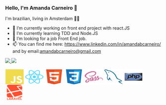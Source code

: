 ### Hello, I'm Amanda Carneiro 🖤

I'm brazilian, living in Amsterdam 💁‍♀️

- 🔭 I’m currently working on front end project with react.JS
- 🌱 I’m currently learning TDD and Node.JS
- 🤔 I’m looking for a job Front End job.
- 📫 You can find me here: https://www.linkedin.com/in/amandabcarneiro/ and by email:amandabcarneiro@gmail.com

<div>
  <a href="https://www.linkedin.com/in/amandabcarneiro/">
    <img height="180em" src="https://github-readme-stats.vercel.app/api?username=amandabcarneiro9&show_icons=true&theme=dracula&include_all_commits=true&count_private=true" />
    <img height="180em" src="https://github-readme-stats.vercel.app/api/top-langs/?username=amandabcarneiro9&layout=compact&langs_count=16&theme=dracula" />
  </a>
</div>
<div style="display: inline_block"> <br>
  <img align="center" alt="Amanda-Js" height="50" width="60" src="https://raw.githubusercontent.com/devicons/devicon/master/icons/javascript/javascript-plain.svg" style="max-width:100%;"> 
  <img align="center" alt="Amanda-React" height="50" width="60" src="https://raw.githubusercontent.com/devicons/devicon/master/icons/react/react-original.svg" style="max-width:100%;">
  <img align="center" alt="Amanda-HTML" height="50" width="60" src="https://raw.githubusercontent.com/devicons/devicon/master/icons/html5/html5-original.svg" style="max-width:100%;">
  <img align="center" alt="Amanda-CSS" height="50" width="60" src="https://raw.githubusercontent.com/devicons/devicon/master/icons/css3/css3-original.svg" style="max-width:100%;">
  <img align="center" alt="Amanda-Sass" height="50" width="60" src="https://raw.githubusercontent.com/devicons/devicon/master/icons/sass/sass-original.svg" style="max-width:100%;">
  <img align="center" alt="Amanda-mysql" height="50" width="60" src="https://raw.githubusercontent.com/devicons/devicon/master/icons/mysql/mysql-original.svg" style="max-width:100%;">
  <img align="center" alt="Amanda-php" height="50" width="60" src="https://raw.githubusercontent.com/devicons/devicon/master/icons/php/php-original.svg" style="max-width:100%;">
  <img align="center" alt="Amanda-laravel" height="50" width="60" src="https://raw.githubusercontent.com/devicons/devicon/master/icons/laravel/laravel-plain-wordmark.svg" style="max-width:100%;">
  
</div>
